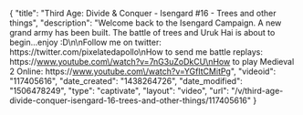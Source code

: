 {
    "title": "Third Age: Divide & Conquer - Isengard #16 - Trees and other things",
    "description": "Welcome back to the Isengard Campaign.  A new grand army has been built.  The battle of trees and Uruk Hai is about to begin...enjoy :D\n\nFollow me on twitter: https:\/\/twitter.com\/pixelatedapollo\nHow to send me battle replays: https:\/\/www.youtube.com\/watch?v=7nG3uZoDkCU\nHow to play Medieval 2 Online: https:\/\/www.youtube.com\/watch?v=YGfItCMitPg",
    "videoid": "117405616",
    "date_created": "1438264726",
    "date_modified": "1506478249",
    "type": "captivate",
    "layout": "video",
    "url": "\/v\/third-age-divide-conquer-isengard-16-trees-and-other-things\/117405616"
}
